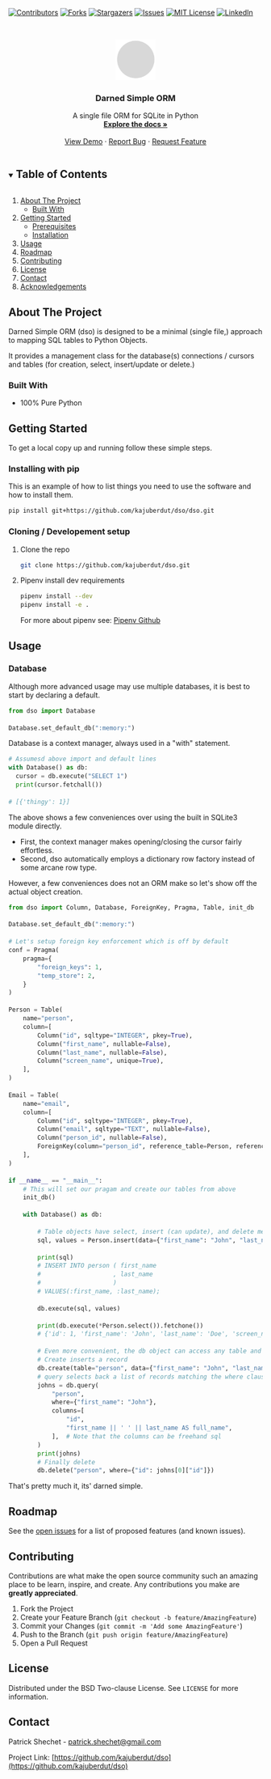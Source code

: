 <!--
*** Thanks for checking out the Best-README-Template. If you have a suggestion
*** that would make this better, please fork the repo and create a pull request
*** or simply open an issue with the tag "enhancement".
*** Thanks again! Now go create something AMAZING! :D
***
***
***
*** To avoid retyping too much info. Do a search and replace for the following:
*** kajuberdut, dso, twitter_handle, patrick.shechet@gmail.com, Darned Simple ORM, A single file ORM for SQLite in Python
-->



<!-- PROJECT SHIELDS -->
<!--
*** I'm using markdown "reference style" links for readability.
*** Reference links are enclosed in brackets [ ] instead of parentheses ( ).
*** See the bottom of this document for the declaration of the reference variables
*** for contributors-url, forks-url, etc. This is an optional, concise syntax you may use.
*** https://www.markdownguide.org/basic-syntax/#reference-style-links
-->
[![Contributors][contributors-shield]][contributors-url]
[![Forks][forks-shield]][forks-url]
[![Stargazers][stars-shield]][stars-url]
[![Issues][issues-shield]][issues-url]
[![MIT License][license-shield]][license-url]
[![LinkedIn][linkedin-shield]][linkedin-url]



<!-- PROJECT LOGO -->
<br />
<p align="center">
  <a href="https://github.com/kajuberdut/dso">
    <img src="images/logo.png" alt="Logo" width="80" height="80">
  </a>

  <h3 align="center">Darned Simple ORM</h3>

  <p align="center">
    A single file ORM for SQLite in Python
    <br />
    <a href="https://github.com/kajuberdut/dso"><strong>Explore the docs »</strong></a>
    <br />
    <br />
    <a href="https://github.com/kajuberdut/dso">View Demo</a>
    ·
    <a href="https://github.com/kajuberdut/dso/issues">Report Bug</a>
    ·
    <a href="https://github.com/kajuberdut/dso/issues">Request Feature</a>
  </p>
</p>



<!-- TABLE OF CONTENTS -->
<details open="open">
  <summary><h2 style="display: inline-block">Table of Contents</h2></summary>
  <ol>
    <li>
      <a href="#about-the-project">About The Project</a>
      <ul>
        <li><a href="#built-with">Built With</a></li>
      </ul>
    </li>
    <li>
      <a href="#getting-started">Getting Started</a>
      <ul>
        <li><a href="#prerequisites">Prerequisites</a></li>
        <li><a href="#installation">Installation</a></li>
      </ul>
    </li>
    <li><a href="#usage">Usage</a></li>
    <li><a href="#roadmap">Roadmap</a></li>
    <li><a href="#contributing">Contributing</a></li>
    <li><a href="#license">License</a></li>
    <li><a href="#contact">Contact</a></li>
    <li><a href="#acknowledgements">Acknowledgements</a></li>
  </ol>
</details>



<!-- ABOUT THE PROJECT -->
## About The Project

Darned Simple ORM (dso) is designed to be a minimal (single file,) approach to mapping SQL tables to Python Objects.

It provides a management class for the database(s) connections / cursors and tables (for creation, select, insert/update or delete.)


### Built With

* 100% Pure Python



<!-- GETTING STARTED -->
## Getting Started

To get a local copy up and running follow these simple steps.

### Installing with pip

This is an example of how to list things you need to use the software and how to install them.
  ```sh
  pip install git+https://github.com/kajuberdut/dso/dso.git
  ```

### Cloning / Developement setup

1. Clone the repo
   ```sh
   git clone https://github.com/kajuberdut/dso.git
   ```
2. Pipenv install dev requirements
   ```sh
   pipenv install --dev
   pipenv install -e .
   ```
   For more about pipenv see: [Pipenv Github](https://github.com/pypa/pipenv)



<!-- USAGE EXAMPLES -->
## Usage

### Database
Although more advanced usage may use multiple databases, it is best to start by declaring a default.

```python
from dso import Database

Database.set_default_db(":memory:")

```
Database is a context manager, always used in a "with" statement.

```python
# Assumesd above import and default lines
with Database() as db:
  cursor = db.execute("SELECT 1")
  print(cursor.fetchall())

# [{'thingy': 1}]
```

The above shows a few conveniences over using the built in SQLite3 module directly. 
* First, the context manager makes opening/closing the cursor fairly effortless. 
* Second, dso automatically employs a dictionary row factory instead of some arcane row type.

However, a few conveniences does not an ORM make so let's show off the actual object creation.

```python
from dso import Column, Database, ForeignKey, Pragma, Table, init_db

Database.set_default_db(":memory:")

# Let's setup foreign key enforcement which is off by default
conf = Pragma(
    pragma={
        "foreign_keys": 1,
        "temp_store": 2,
    }
)

Person = Table(
    name="person",
    column=[
        Column("id", sqltype="INTEGER", pkey=True),
        Column("first_name", nullable=False),
        Column("last_name", nullable=False),
        Column("screen_name", unique=True),
    ],
)

Email = Table(
    name="email",
    column=[
        Column("id", sqltype="INTEGER", pkey=True),
        Column("email", sqltype="TEXT", nullable=False),
        Column("person_id", nullable=False),
        ForeignKey(column="person_id", reference_table=Person, reference_column="id"),
    ],
)

if __name__ == "__main__":
    # This will set our pragam and create our tables from above
    init_db()

    with Database() as db:

        # Table objects have select, insert (can update), and delete methods that simply return sql you can execute
        sql, values = Person.insert(data={"first_name": "John", "last_name": "Doe"})

        print(sql)
        # INSERT INTO person ( first_name
        #                    , last_name
        #                    )
        # VALUES(:first_name, :last_name);

        db.execute(sql, values)

        print(db.execute(*Person.select()).fetchone())
        # {'id': 1, 'first_name': 'John', 'last_name': 'Doe', 'screen_name': None}

        # Even more convenient, the db object can access any table and run the whole thing for you.
        # Create inserts a record
        db.create(table="person", data={"first_name": "John", "last_name": "Doe"})
        # query selects back a list of records matching the where clause
        johns = db.query(
            "person",
            where={"first_name": "John"},
            columns=[
                "id",
                "first_name || ' ' || last_name AS full_name",
            ],  # Note that the columns can be freehand sql
        )
        print(johns)
        # Finally delete
        db.delete("person", where={"id": johns[0]["id"]})

```

That's pretty much it, its' darned simple.


<!-- ROADMAP -->
## Roadmap

See the [open issues](https://github.com/kajuberdut/dso/issues) for a list of proposed features (and known issues).



<!-- CONTRIBUTING -->
## Contributing

Contributions are what make the open source community such an amazing place to be learn, inspire, and create. Any contributions you make are **greatly appreciated**.

1. Fork the Project
2. Create your Feature Branch (`git checkout -b feature/AmazingFeature`)
3. Commit your Changes (`git commit -m 'Add some AmazingFeature'`)
4. Push to the Branch (`git push origin feature/AmazingFeature`)
5. Open a Pull Request



<!-- LICENSE -->
## License

Distributed under the BSD Two-clause License. See `LICENSE` for more information.



<!-- CONTACT -->
## Contact

Patrick Shechet - patrick.shechet@gmail.com

Project Link: [https://github.com/kajuberdut/dso](https://github.com/kajuberdut/dso)




<!-- MARKDOWN LINKS & IMAGES -->
<!-- https://www.markdownguide.org/basic-syntax/#reference-style-links -->
[contributors-shield]: https://img.shields.io/github/contributors/kajuberdut/repo.svg?style=for-the-badge
[contributors-url]: https://github.com/kajuberdut/repo/graphs/contributors
[forks-shield]: https://img.shields.io/github/forks/kajuberdut/repo.svg?style=for-the-badge
[forks-url]: https://github.com/kajuberdut/repo/network/members
[stars-shield]: https://img.shields.io/github/stars/kajuberdut/repo.svg?style=for-the-badge
[stars-url]: https://github.com/kajuberdut/repo/stargazers
[issues-shield]: https://img.shields.io/github/issues/kajuberdut/repo.svg?style=for-the-badge
[issues-url]: https://github.com/kajuberdut/repo/issues
[license-shield]: https://img.shields.io/github/license/kajuberdut/repo.svg?style=for-the-badge
[license-url]: https://github.com/kajuberdut/repo/blob/master/LICENSE.txt
[linkedin-shield]: https://img.shields.io/badge/-LinkedIn-black.svg?style=for-the-badge&logo=linkedin&colorB=555
[linkedin-url]: https://linkedin.com/in/kajuberdut